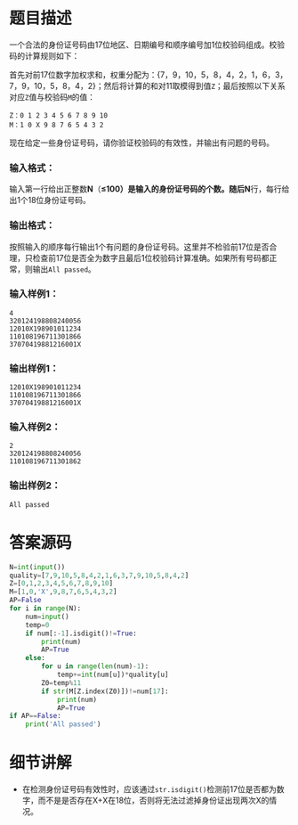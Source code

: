 # 题目描述

一个合法的身份证号码由17位地区、日期编号和顺序编号加1位校验码组成。校验码的计算规则如下：

首先对前17位数字加权求和，权重分配为：{7，9，10，5，8，4，2，1，6，3，7，9，10，5，8，4，2}；然后将计算的和对11取模得到值`Z`；最后按照以下关系对应`Z`值与校验码`M`的值：

```
Z：0 1 2 3 4 5 6 7 8 9 10
M：1 0 X 9 8 7 6 5 4 3 2
```

现在给定一些身份证号码，请你验证校验码的有效性，并输出有问题的号码。

### 输入格式：

输入第一行给出正整数**N**（**≤**100）是输入的身份证号码的个数。随后**N**行，每行给出1个18位身份证号码。

### 输出格式：

按照输入的顺序每行输出1个有问题的身份证号码。这里并不检验前17位是否合理，只检查前17位是否全为数字且最后1位校验码计算准确。如果所有号码都正常，则输出`All passed`。

### 输入样例1：

```in
4
320124198808240056
12010X198901011234
110108196711301866
37070419881216001X
```

### 输出样例1：

```out
12010X198901011234
110108196711301866
37070419881216001X
```

### 输入样例2：

```
2
320124198808240056
110108196711301862
```

### 输出样例2：

```
All passed
```

# 答案源码

```python
N=int(input())
quality=[7,9,10,5,8,4,2,1,6,3,7,9,10,5,8,4,2]
Z=[0,1,2,3,4,5,6,7,8,9,10]
M=[1,0,'X',9,8,7,6,5,4,3,2]
AP=False
for i in range(N):
    num=input()
    temp=0
    if num[:-1].isdigit()!=True:
        print(num)
        AP=True
    else:
        for u in range(len(num)-1):
            temp+=int(num[u])*quality[u]
        Z0=temp%11
        if str(M[Z.index(Z0)])!=num[17]:
            print(num)
            AP=True
if AP==False:
    print('All passed')

```

# 细节讲解

- 在检测身份证号码有效性时，应该通过`str.isdigit()`检测前17位是否都为数字，而不是是否存在X+X在18位，否则将无法过滤掉身份证出现两次X的情况。
